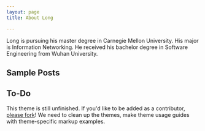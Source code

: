 ```yaml
---
layout: page
title: About Long

---
```

Long is pursuing his master degree in Carnegie Mellon University. His major is Information Networking. He received his bachelor degree in Software Engineering from Wuhan University.



    
## Sample Posts


## To-Do

This theme is still unfinished. If you'd like to be added as a contributor, [please fork](http://github.com/plusjade/jekyll-bootstrap)!
We need to clean up the themes, make theme usage guides with theme-specific markup examples.


